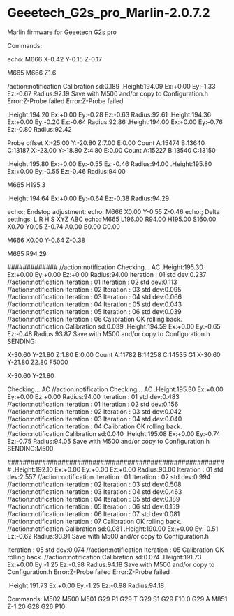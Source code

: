 # Geeetech_G2s_pro_Marlin-2.0.7.2
Marlin firmware for Geeetech G2s pro

Commands:

<!-- DELTA_ENDSTOP_ADJ -->
echo:  M666 X-0.42 Y-0.15 Z-0.17


M665
M666 Z1.6


/action:notification Calibration sd:0.189
.Height:194.09  Ex:+0.00  Ey:-1.33  Ez:-0.67  Radius:92.19
Save with M500 and/or copy to Configuration.h
Error:Z-Probe failed
Error:Z-Probe failed

.Height:194.20  Ex:+0.00  Ey:-0.28  Ez:-0.63  Radius:92.61
.Height:194.36  Ex:+0.00  Ey:-0.20  Ez:-0.64  Radius:92.86
.Height:194.00  Ex:+0.00  Ey:-0.76  Ez:-0.80  Radius:92.42

Probe offset
X:-25.00 Y:-20.80 Z:7.00 E:0.00 Count A:15474 B:13640 C:13187
X:-23.00 Y:-18.80 Z:4.80 E:0.00 Count A:15227 B:13540 C:13150


.Height:195.80  Ex:+0.00  Ey:-0.55  Ez:-0.46  Radius:94.00
.Height:195.80  Ex:+0.00  Ey:-0.55  Ez:-0.46  Radius:94.00

M665 H195.3


.Height:194.64  Ex:+0.00  Ey:-0.64  Ez:-0.38  Radius:94.29




echo:; Endstop adjustment:
echo:  M666 X0.00 Y-0.55 Z-0.46
echo:; Delta settings: L<diagonal rod> R<radius> H<height> S<segments per sec> XYZ<tower angle trim> ABC<rod trim>
echo:  M665 L196.00 R94.00 H195.00 S160.00 X0.70 Y0.05 Z-0.74 A0.00 B0.00 C0.00


M666 X0.00 Y-0.64 Z-0.38

M665 R94.29


#############
//action:notification Checking... AC
.Height:195.30  Ex:+0.00  Ey:+0.00  Ez:+0.00  Radius:94.00
Iteration : 01                                std dev:0.237
//action:notification Iteration : 01
Iteration : 02                                std dev:0.113
//action:notification Iteration : 02
Iteration : 03                                std dev:0.095
//action:notification Iteration : 03
Iteration : 04                                std dev:0.066
//action:notification Iteration : 04
Iteration : 05                                std dev:0.043
//action:notification Iteration : 05
Iteration : 06                                std dev:0.039
//action:notification Iteration : 06
Calibration OK                                rolling back.
//action:notification Calibration sd:0.039
.Height:194.59  Ex:+0.00  Ey:-0.65  Ez:-0.48  Radius:93.87
Save with M500 and/or copy to Configuration.h
SENDING:


X-30.60 Y-21.80 Z:1.80 E:0.00 Count A:11782 B:14258 C:14535
G1 X-30.60 Y-21.80 Z2.80 F5000


X-30.60 Y-21.80




Checking... AC
//action:notification Checking... AC
.Height:195.30  Ex:+0.00  Ey:+0.00  Ez:+0.00  Radius:94.00
Iteration : 01                                std dev:0.483
//action:notification Iteration : 01
Iteration : 02                                std dev:0.156
//action:notification Iteration : 02
Iteration : 03                                std dev:0.042
//action:notification Iteration : 03
Iteration : 04                                std dev:0.040
//action:notification Iteration : 04
Calibration OK                                rolling back.
//action:notification Calibration sd:0.040
.Height:195.08  Ex:+0.00  Ey:-0.74  Ez:-0.75  Radius:94.05
Save with M500 and/or copy to Configuration.h
SENDING:M500



#########################################################
.Height:192.10  Ex:+0.00  Ey:+0.00  Ez:+0.00  Radius:90.00
Iteration : 01                                std dev:2.557
//action:notification Iteration : 01
Iteration : 02                                std dev:0.994
//action:notification Iteration : 02
Iteration : 03                                std dev:0.508
//action:notification Iteration : 03
Iteration : 04                                std dev:0.463
//action:notification Iteration : 04
Iteration : 05                                std dev:0.189
//action:notification Iteration : 05
Iteration : 06                                std dev:0.159
//action:notification Iteration : 06
Iteration : 07                                std dev:0.081
//action:notification Iteration : 07
Calibration OK                                rolling back.
//action:notification Calibration sd:0.081
.Height:190.00  Ex:+0.00  Ey:-0.51  Ez:-0.62  Radius:93.91
Save with M500 and/or copy to Configuration.h



Iteration : 05                                std dev:0.074
//action:notification Iteration : 05
Calibration OK                                rolling back.
//action:notification Calibration sd:0.074
.Height:191.73  Ex:+0.00  Ey:-1.25  Ez:-0.98  Radius:94.18
Save with M500 and/or copy to Configuration.h
Error:Z-Probe failed
Error:Z-Probe failed

.Height:191.73  Ex:+0.00  Ey:-1.25  Ez:-0.98  Radius:94.18



Commands:
M502
M500
M501
G29 P1
G29 T
G29 S1
G29 F10.0 
G29 A
M851 Z-1.20
G28
G26 P10
